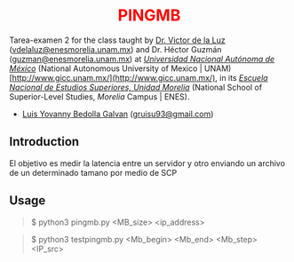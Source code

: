 <h1 align="center" style="color:red;"> PINGMB</h1>

Tarea-examen 2 for the class taught by [Dr. Victor de la Luz](https://github.com/itztli) (<vdelaluz@enesmorelia.unam.mx>) and Dr. Héctor Guzmán (<guzman@enesmorelia.unam.mx>) at *[Universidad Nacional Autónoma de México](https://www.unam.mx/)* (National Autonomous University of Mexico | UNAM) [http://www.gicc.unam.mx/](http://www.gicc.unam.mx/), in its *[Escuela Nacional de Estudios Superiores, Unidad Morelia](https://www.enesmorelia.unam.mx/)* (National School of Superior-Level Studies, *Morelia* Campus | ENES).

- [Luis Yovanny Bedolla Galvan](https://github.com/GalvanLuis) (<gruisu93@gmail.com>)

## Introduction
El objetivo es medir la latencia entre un servidor y otro enviando un archivo de un determinado tamano por medio de SCP

## Usage
>$ python3 pingmb.py <MB_size> <ip_address>

>$ python3 testpingmb.py <Mb_begin> <Mb_end> <Mb_step> <IP_src>
